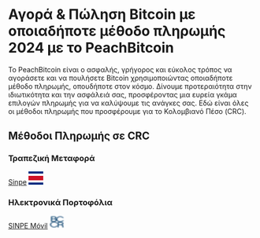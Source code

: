 <body class="payment-methods-page">

# Αγορά & Πώληση Bitcoin με οποιαδήποτε μέθοδο πληρωμής 2024 με το PeachBitcoin

Το PeachBitcoin είναι ο ασφαλής, γρήγορος και εύκολος τρόπος να αγοράσετε και να πουλήσετε Bitcoin χρησιμοποιώντας οποιαδήποτε μέθοδο πληρωμής, οπουδήποτε στον κόσμο. Δίνουμε προτεραιότητα στην ιδιωτικότητα και την ασφάλειά σας, προσφέροντας μια ευρεία γκάμα επιλογών πληρωμής για να καλύψουμε τις ανάγκες σας. Εδώ είναι όλες οι μέθοδοι πληρωμής που προσφέρουμε για το Κολομβιανό Πέσο (CRC).

## Μέθοδοι Πληρωμής σε CRC

### Τραπεζική Μεταφορά

<div class="payment-grid">
    <div class="payment-grid-item">
        <a href="/buy-bitcoin-with-sinpe">Sinpe</a> 
        <img src="/img/faq/logoimg/sinpe.png" width="30px" height="27px" alt="Αγοράστε bitcoin με Sinpe, Πωλήστε bitcoin με Sinpe">
    </div>
</div>

### Ηλεκτρονικά Πορτοφόλια

<div class="payment-grid">
    <div class="payment-grid-item">
        <a href="/buy-bitcoin-with-sinpe-movil">SINPE Móvil</a> 
        <img src="/img/faq/logoimg/sinpemovil.png" width="30px" height="27px" alt="Αγοράστε bitcoin με SINPE Móvil, Πωλήστε bitcoin με SINPE Móvil">
    </div>
</div>

</body>
